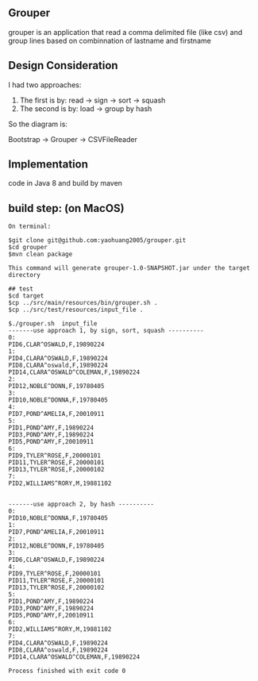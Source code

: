 ## Grouper
grouper is an application that read a comma delimited file (like csv) 
and group lines based on combinnation of lastname and firstname

## Design Consideration
I had two approaches:
1. The first is by: read -> sign -> sort -> squash
2. The second is by: load -> group by hash

So the diagram is:

 Bootstrap -> Grouper -> CSVFileReader 

## Implementation
   code in Java 8 and build by maven

## build step: (on MacOS)

```
On terminal:

$git clone git@github.com:yaohuang2005/grouper.git
$cd grouper
$mvn clean package

This command will generate grouper-1.0-SNAPSHOT.jar under the target directory

## test
$cd target
$cp ../src/main/resources/bin/grouper.sh .
$cp ../src/test/resources/input_file .

$./grouper.sh  input_file
-------use approach 1, by sign, sort, squash ----------
0:
PID6,CLAR^OSWALD,F,19890224
1:
PID4,CLARA^OSWALD,F,19890224
PID8,CLARA^oswald,F,19890224
PID14,CLARA^OSWALD^COLEMAN,F,19890224
2:
PID12,NOBLE^DONN,F,19780405
3:
PID10,NOBLE^DONNA,F,19780405
4:
PID7,POND^AMELIA,F,20010911
5:
PID1,POND^AMY,F,19890224
PID3,POND^AMY,F,19890224
PID5,POND^AMY,F,20010911
6:
PID9,TYLER^ROSE,F,20000101
PID11,TYLER^ROSE,F,20000101
PID13,TYLER^ROSE,F,20000102
7:
PID2,WILLIAMS^RORY,M,19881102


-------use approach 2, by hash ----------
0:
PID10,NOBLE^DONNA,F,19780405
1:
PID7,POND^AMELIA,F,20010911
2:
PID12,NOBLE^DONN,F,19780405
3:
PID6,CLAR^OSWALD,F,19890224
4:
PID9,TYLER^ROSE,F,20000101
PID11,TYLER^ROSE,F,20000101
PID13,TYLER^ROSE,F,20000102
5:
PID1,POND^AMY,F,19890224
PID3,POND^AMY,F,19890224
PID5,POND^AMY,F,20010911
6:
PID2,WILLIAMS^RORY,M,19881102
7:
PID4,CLARA^OSWALD,F,19890224
PID8,CLARA^oswald,F,19890224
PID14,CLARA^OSWALD^COLEMAN,F,19890224

Process finished with exit code 0
